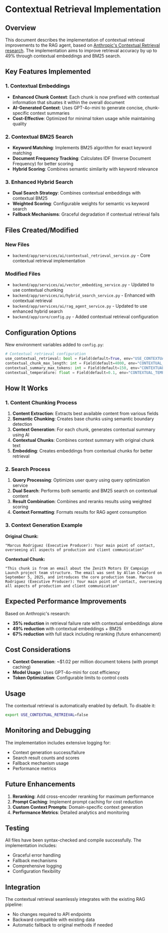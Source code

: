 # Contextual Retrieval Implementation

## Overview

This document describes the implementation of contextual retrieval improvements to the RAG agent, based on [Anthropic's Contextual Retrieval research](https://www.anthropic.com/news/contextual-retrieval). The implementation aims to improve retrieval accuracy by up to 49% through contextual embeddings and BM25 search.

## Key Features Implemented

### 1. Contextual Embeddings
- **Enhanced Chunk Context**: Each chunk is now prefixed with contextual information that situates it within the overall document
- **AI-Generated Context**: Uses GPT-4o-mini to generate concise, chunk-specific context summaries
- **Cost-Effective**: Optimized for minimal token usage while maintaining quality

### 2. Contextual BM25 Search
- **Keyword Matching**: Implements BM25 algorithm for exact keyword matching
- **Document Frequency Tracking**: Calculates IDF (Inverse Document Frequency) for better scoring
- **Hybrid Scoring**: Combines semantic similarity with keyword relevance

### 3. Enhanced Hybrid Search
- **Dual Search Strategy**: Combines contextual embeddings with contextual BM25
- **Weighted Scoring**: Configurable weights for semantic vs keyword search
- **Fallback Mechanisms**: Graceful degradation if contextual retrieval fails

## Files Created/Modified

### New Files
- `backend/app/services/ai/contextual_retrieval_service.py` - Core contextual retrieval implementation

### Modified Files
- `backend/app/services/ai/vector_embedding_service.py` - Updated to use contextual chunking
- `backend/app/services/ai/hybrid_search_service.py` - Enhanced with contextual retrieval
- `backend/app/services/ai/rag_agent_service.py` - Updated to use enhanced hybrid search
- `backend/app/core/config.py` - Added contextual retrieval configuration

## Configuration Options

New environment variables added to `config.py`:

```python
# Contextual retrieval configuration
use_contextual_retrieval: bool = Field(default=True, env="USE_CONTEXTUAL_RETRIEVAL")
contextual_chunk_max_length: int = Field(default=4000, env="CONTEXTUAL_CHUNK_MAX_LENGTH")
contextual_summary_max_tokens: int = Field(default=150, env="CONTEXTUAL_SUMMARY_MAX_TOKENS")
contextual_temperature: float = Field(default=0.1, env="CONTEXTUAL_TEMPERATURE")
```

## How It Works

### 1. Content Chunking Process
1. **Content Extraction**: Extracts best available content from various fields
2. **Semantic Chunking**: Creates base chunks using semantic boundary detection
3. **Context Generation**: For each chunk, generates contextual summary using AI
4. **Contextual Chunks**: Combines context summary with original chunk text
5. **Embedding**: Creates embeddings from contextual chunks for better retrieval

### 2. Search Process
1. **Query Processing**: Optimizes user query using query optimization service
2. **Dual Search**: Performs both semantic and BM25 search on contextual content
3. **Result Combination**: Combines and reranks results using weighted scoring
4. **Context Formatting**: Formats results for RAG agent consumption

### 3. Context Generation Example

**Original Chunk:**
```
"Marcus Rodriguez (Executive Producer): Your main point of contact, overseeing all aspects of production and client communication"
```

**Contextual Chunk:**
```
"This chunk is from an email about the Zenith Motors EV Campaign Launch project team structure. The email was sent by Allan Crawford on September 5, 2025, and introduces the core production team. Marcus Rodriguez (Executive Producer): Your main point of contact, overseeing all aspects of production and client communication"
```

## Expected Performance Improvements

Based on Anthropic's research:
- **35% reduction** in retrieval failure rate with contextual embeddings alone
- **49% reduction** with contextual embeddings + BM25
- **67% reduction** with full stack including reranking (future enhancement)

## Cost Considerations

- **Context Generation**: ~$1.02 per million document tokens (with prompt caching)
- **Model Usage**: Uses GPT-4o-mini for cost efficiency
- **Token Optimization**: Configurable limits to control costs

## Usage

The contextual retrieval is automatically enabled by default. To disable it:

```bash
export USE_CONTEXTUAL_RETRIEVAL=false
```

## Monitoring and Debugging

The implementation includes extensive logging for:
- Context generation success/failure
- Search result counts and scores
- Fallback mechanism usage
- Performance metrics

## Future Enhancements

1. **Reranking**: Add cross-encoder reranking for maximum performance
2. **Prompt Caching**: Implement prompt caching for cost reduction
3. **Custom Context Prompts**: Domain-specific context generation
4. **Performance Metrics**: Detailed analytics and monitoring

## Testing

All files have been syntax-checked and compile successfully. The implementation includes:
- Graceful error handling
- Fallback mechanisms
- Comprehensive logging
- Configuration flexibility

## Integration

The contextual retrieval seamlessly integrates with the existing RAG pipeline:
- No changes required to API endpoints
- Backward compatible with existing data
- Automatic fallback to original methods if needed
